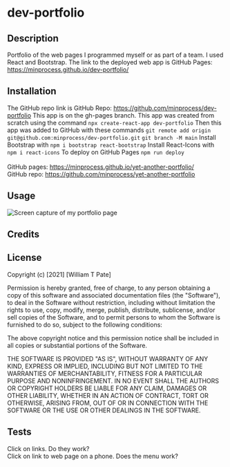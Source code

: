 # dev-portfolio

## Description
Portfolio of the web pages I programmed myself or as part of a team. I used React and Bootstrap.
The link to the deployed web app is
GitHub Pages: https://minprocess.github.io/dev-portfolio/

## Installation
The GitHub repo link is
GitHub Repo: https://github.com/minprocess/dev-portfolio
This app is on the gh-pages branch.
This app was created from scratch using the command
`npx create-react-app dev-portfolio`
Then this app was added to GitHub with these commands
`git remote add origin git@github.com:minprocess/dev-portfolio.git`
`git branch -M main`
Install Bootstrap with
`npm i bootstrap react-bootstrap`
Install React-Icons with
`npm i react-icons`
To deploy on GitHub Pages
`npm run deploy`
<br>
<br>
GitHub pages: https://minprocess.github.io/yet-another-portfolio/
<br>
GitHub repo: https://github.com/minprocess/yet-another-portfolio

## Usage
![Screen capture of my portfolio page](./assets/images/yet-another-portfolio-screenshot.png)
<br>

## Credits


## License
Copyright (c) [2021] [William T Pate]

Permission is hereby granted, free of charge, to any person obtaining a copy
of this software and associated documentation files (the "Software"), to deal
in the Software without restriction, including without limitation the rights
to use, copy, modify, merge, publish, distribute, sublicense, and/or sell
copies of the Software, and to permit persons to whom the Software is
furnished to do so, subject to the following conditions:

The above copyright notice and this permission notice shall be included in all
copies or substantial portions of the Software.

THE SOFTWARE IS PROVIDED "AS IS", WITHOUT WARRANTY OF ANY KIND, EXPRESS OR
IMPLIED, INCLUDING BUT NOT LIMITED TO THE WARRANTIES OF MERCHANTABILITY,
FITNESS FOR A PARTICULAR PURPOSE AND NONINFRINGEMENT. IN NO EVENT SHALL THE
AUTHORS OR COPYRIGHT HOLDERS BE LIABLE FOR ANY CLAIM, DAMAGES OR OTHER
LIABILITY, WHETHER IN AN ACTION OF CONTRACT, TORT OR OTHERWISE, ARISING FROM,
OUT OF OR IN CONNECTION WITH THE SOFTWARE OR THE USE OR OTHER DEALINGS IN THE
SOFTWARE.

## Tests
Click on links. Do they work?<br>
Click on link to web page on a phone. Does the menu work?<br>